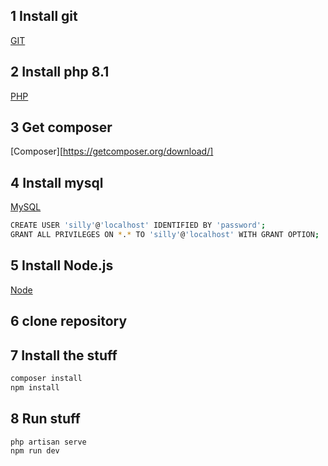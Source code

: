 ## 1 Install git
[GIT](https://git-scm.com/)

## 2 Install php 8.1
[PHP](https://www.geeksforgeeks.org/how-to-install-php-in-windows-10/)

## 3 Get composer
[Composer][https://getcomposer.org/download/]

## 4 Install mysql
[MySQL](https://dev.mysql.com/downloads/mysql/)

```bash
CREATE USER 'silly'@'localhost' IDENTIFIED BY 'password';
GRANT ALL PRIVILEGES ON *.* TO 'silly'@'localhost' WITH GRANT OPTION;
```

## 5 Install Node.js
[Node](https://nodejs.org/en/download)

## 6 clone repository

## 7 Install the stuff
```bash
composer install
npm install
```

## 8 Run stuff
```bash
php artisan serve
npm run dev
```